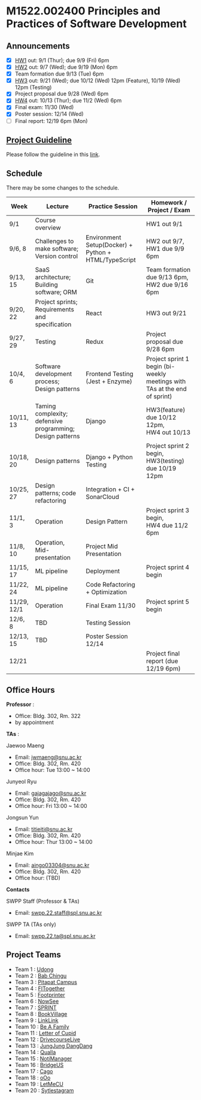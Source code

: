 # M1522.002400 Principles and Practices of Software Development

## Announcements
- [x] [HW1](hw1) out: 9/1 (Thur); due 9/9 (Fri) 6pm
- [x] [HW2](hw2) out: 9/7 (Wed); due 9/19 (Mon) 6pm
- [x] Team formation due 9/13 (Tue) 6pm
- [x] [HW3](hw3) out: 9/21 (Wed); due 10/12 (Wed) 12pm (Feature), 10/19 (Wed) 12pm (Testing)
- [x] Project proposal due 9/28 (Wed) 6pm
- [x] [HW4](hw4) out: 10/13 (Thur); due 11/2 (Wed) 6pm
- [x] Final exam: 11/30 (Wed)
- [x] Poster session: 12/14 (Wed) 
- [ ] Final report: 12/19 6pm (Mon)

## [Project Guideline](project)

Please follow the guideline in this [link](project).

## Schedule 

There may be some changes to the schedule.

| Week  | Lecture | Practice Session | Homework / Project / Exam |
|-------|---------|------------------|---------------------------|
|9/1 | Course overview |  | HW1 out 9/1 |
|9/6, 8| Challenges to make software; Version control | Environment Setup(Docker) + Python + HTML/TypeScript  | HW2 out 9/7, <br/> HW1 due 9/9 6pm |
|9/13, 15| SaaS architecture; Building software; ORM | Git |  Team formation due 9/13 6pm, <br/> HW2 due 9/16 6pm |
|9/20, 22| Project sprints; Requirements and specification | React | HW3 out 9/21 |
|9/27, 29| Testing  | Redux | Project proposal due 9/28 6pm |
|10/4, 6 | Software development process; Design patterns | Frontend Testing (Jest + Enzyme) | Project sprint 1 begin (bi-weekly meetings with TAs at the end of sprint) |
|10/11, 13 | Taming complexity; defensive programming; Design patterns | Django | HW3(feature) due 10/12 12pm, <br/> HW4 out 10/13 |
|10/18, 20 | Design patterns | Django + Python Testing | Project sprint 2 begin, <br/> HW3(testing) due 10/19 12pm  |
|10/25, 27 | Design patterns; code refactoring | Integration + CI + SonarCloud | |
|11/1, 3 | Operation | Design Pattern | Project sprint 3 begin, </br> HW4 due 11/2 6pm |
|11/8, 10 | Operation, Mid-presentation | Project Mid Presentation | |
|11/15, 17 | ML pipeline | Deployment | Project sprint 4 begin |
|11/22, 24 | ML pipeline | Code Refactoring + Optimization |  |
|11/29, 12/1 | Operation | Final Exam 11/30 | Project sprint 5 begin |
|12/6, 8 | TBD | Testing Session |  |
|12/13, 15 | TBD | Poster Session 12/14 | |
|12/21 | | | Project final report (due 12/19 6pm) |

## Office Hours
**Professor** : 
  - Office: Bldg. 302, Rm. 322
  - by appointment

**TAs** :

Jaewoo Maeng
  - Email: jwmaeng@snu.ac.kr
  - Office: Bldg. 302, Rm. 420
  - Office hour: Tue 13:00 ~ 14:00

Junyeol Ryu
  - Email: gajagajago@snu.ac.kr
  - Office: Bldg. 302, Rm. 420
  - Office hour: Fri 13:00 ~ 14:00

Jongsun Yun
  - Email: titieiti@snu.ac.kr
  - Office: Bldg. 302, Rm. 420
  - Office hour: Thur 13:00 ~ 14:00
  
Minjae Kim
  - Email: aingo03304@snu.ac.kr
  - Office: Bldg. 302, Rm. 420
  - Office hour: (TBD)

**Contacts**

SWPP Staff (Professor & TAs)
  - Email: swpp.22.staff@spl.snu.ac.kr

SWPP TA (TAs only)
  - Email: swpp.22.ta@spl.snu.ac.kr
 
## Project Teams
- Team 1 : [Udong](https://github.com/swsnu/swppfall2022-team1)
- Team 2 : [Bab Chingu](https://github.com/swsnu/swppfall2022-team2)
- Team 3 : [Pitapat Campus](https://github.com/swsnu/swppfall2022-team3)
- Team 4 : [FITogether](https://github.com/swsnu/swppfall2022-team4)
- Team 5 : [Footprinter](https://github.com/swsnu/swppfall2022-team5)
- Team 6 : [NowSee](https://github.com/swsnu/swppfall2022-team6)
- Team 7 : [SPRINT](https://github.com/swsnu/swppfall2022-team7)
- Team 8 : [BookVillage](https://github.com/swsnu/swppfall2022-team8)
- Team 9 : [LinkLink](https://github.com/swsnu/swppfall2022-team9)
- Team 10 : [Be A Family](https://github.com/swsnu/swppfall2022-team10)
- Team 11 : [Letter of Cupid](https://github.com/swsnu/swppfall2022-team11)
- Team 12 : [DrivecourseLive](https://github.com/swsnu/swppfall2022-team12)
- Team 13 : [JungJung DangDang](https://github.com/swsnu/swppfall2022-team13)
- Team 14 : [Qualla](https://github.com/swsnu/swppfall2022-team14)
- Team 15 : [NotiManager](https://github.com/swsnu/swppfall2022-team15)
- Team 16 : [BridgeUS](https://github.com/swsnu/swppfall2022-team16)
- Team 17 : [Cago](https://github.com/swsnu/swppfall2022-team17)
- Team 18 : [oOo](https://github.com/swsnu/swppfall2022-team18)
- Team 19 : [LetMeCU](https://github.com/swsnu/swppfall2022-team19)
- Team 20 : [Sytlestagram](https://github.com/swsnu/swppfall2022-team20)
